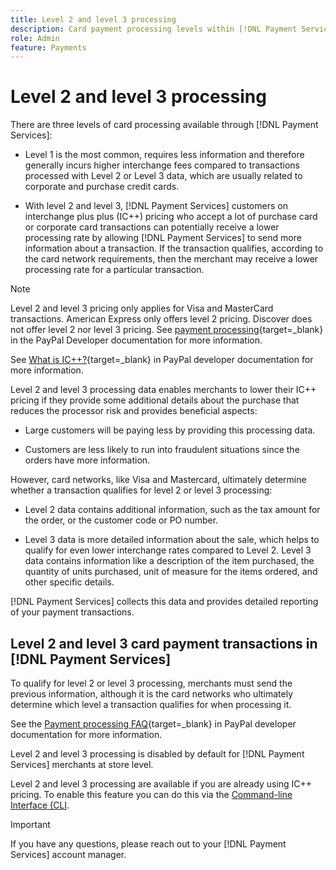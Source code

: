 ```yaml
---
title: Level 2 and level 3 processing
description: Card payment processing levels within [!DNL Payment Services] transactions.
role: Admin
feature: Payments
---
```

# Level 2 and level 3 processing

There are three levels of card processing available through [!DNL Payment Services]:

* Level 1 is the most common, requires less information and therefore generally incurs higher interchange fees compared to transactions processed with Level 2 or Level 3 data, which are usually related to corporate and purchase credit cards.

* With level 2 and level 3, [!DNL Payment Services] customers on interchange plus plus (IC++) pricing who accept a lot of purchase card or corporate card transactions can potentially receive a lower processing rate by allowing [!DNL Payment Services] to send more information about a transaction. If the transaction qualifies, according to the card network requirements, then the merchant may receive a lower processing rate for a particular transaction.

>[!NOTE]
>
>Level 2 and level 3 pricing only applies for Visa and MasterCard transactions. American Express only offers level 2 pricing. Discover does not offer level 2 nor level 3 pricing. See [payment processing](https://developer.paypal.com/docs/checkout/advanced/processing/){target=_blank} in the PayPal Developer documentation for more information.

See [What is IC++?](https://www.paypal.com/us/brc/article/what-is-interchange-plus-plus){target=_blank} in PayPal developer documentation for more information.

Level 2 and level 3 processing data enables merchants to lower their IC++ pricing if they provide some additional details about the purchase that reduces the processor risk and provides beneficial aspects:

* Large customers will be paying less by providing this processing data.

* Customers are less likely to run into fraudulent situations since the orders have more information.

However, card networks, like Visa and Mastercard, ultimately determine whether a transaction qualifies for level 2 or level 3 processing:

* Level 2 data contains additional information, such as the tax amount for the order, or the customer code or PO number.

* Level 3 data is more detailed information about the sale, which helps to qualify for even lower interchange rates compared to Level 2. Level 3 data contains information like a description of the item purchased, the quantity of units purchased, unit of measure for the items ordered, and other specific details.

[!DNL Payment Services] collects this data and provides detailed reporting of your payment transactions.

## Level 2 and level 3 card payment transactions in [!DNL Payment Services]

To qualify for level 2 or level 3 processing, merchants must send the previous information, although it is the card networks who ultimately determine which level a transaction qualifies for when processing it.

See the [Payment processing FAQ](https://www.paypal.com/us/cshelp/article/ts2278?_ga=1.131773126.875104296.1712843492){target=_blank} in PayPal developer documentation for more information.

Level 2 and level 3 processing is disabled by default for [!DNL Payment Services] merchants at store level.

Level 2 and level 3 processing are available if you are already using IC++ pricing. To enable this feature you can do this via the [Command-line Interface (CLI](configure-cli.md).

>[!IMPORTANT]
>
>If you have any questions, please reach out to your [!DNL Payment Services] account manager.
